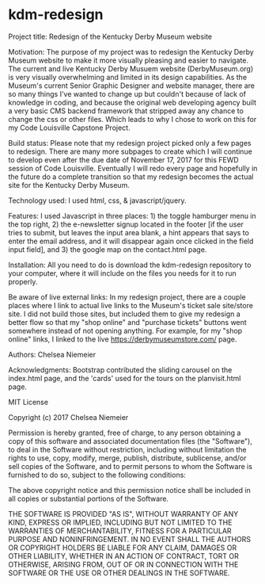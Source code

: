 # kdm-redesign

Project title:
Redesign of the Kentucky Derby Museum website

Motivation:
The purpose of my project was to redesign the Kentucky Derby Museum website to make it more visually pleasing and easier to navigate. The current and live Kentucky Derby Musuem website (DerbyMuseum.org) is very visually overwhelming and limited in its design capabilities. As the Museum's current Senior Graphic Designer and website manager, there are so many things I've wanted to change up but couldn't because of lack of knowledge in coding, and because the original web developing agency built a very basic CMS backend framework that stripped away any chance to change the css or other files. Which leads to why I chose to work on this for my Code Louisville Capstone Project.

Build status:
Please note that my redesign project picked only a few pages to redesign. There are many more subpages to create which I will continue to develop even after the due date of November 17, 2017 for this FEWD session of Code Louisville. Eventually I will redo every page and hopefully in the future do a complete transition so that my redesign becomes the actual site for the Kentucky Derby Museum.

Technology used:
I used html, css, & javascript/jquery.

Features:
I used Javascript in three places: 1) the toggle hamburger menu in the top right, 2) the e-newsletter signup located in the footer [if the user tries to submit, but leaves the input area blank, a hint appears that says to enter the email address, and it will disappear again once clicked in the field input field], and 3) the google map on the contact.html page. 

Installation:
All you need to do is download the kdm-redesign repository to your computer, where it will include on the files you needs for it to run properly. 

Be aware of live external links:
In my redesign project, there are a couple places where I link to actual live links to the Museum's ticket sale site/store site. I did not build those sites, but included them to give my redesign a better flow so that my "shop online" and "purchase tickets" buttons went somewhere instead of not opening anything. For example, for my "shop online" links, I linked to the live https://derbymuseumstore.com/ page.



Authors:
Chelsea Niemeier

Acknowledgments:
Bootstrap contributed the sliding carousel on the index.html page, and the 'cards' used for the tours on the planvisit.html page.  



MIT License

Copyright (c) 2017 Chelsea Niemeier

Permission is hereby granted, free of charge, to any person obtaining a copy
of this software and associated documentation files (the "Software"), to deal
in the Software without restriction, including without limitation the rights
to use, copy, modify, merge, publish, distribute, sublicense, and/or sell
copies of the Software, and to permit persons to whom the Software is
furnished to do so, subject to the following conditions:

The above copyright notice and this permission notice shall be included in all
copies or substantial portions of the Software.

THE SOFTWARE IS PROVIDED "AS IS", WITHOUT WARRANTY OF ANY KIND, EXPRESS OR
IMPLIED, INCLUDING BUT NOT LIMITED TO THE WARRANTIES OF MERCHANTABILITY,
FITNESS FOR A PARTICULAR PURPOSE AND NONINFRINGEMENT. IN NO EVENT SHALL THE
AUTHORS OR COPYRIGHT HOLDERS BE LIABLE FOR ANY CLAIM, DAMAGES OR OTHER
LIABILITY, WHETHER IN AN ACTION OF CONTRACT, TORT OR OTHERWISE, ARISING FROM,
OUT OF OR IN CONNECTION WITH THE SOFTWARE OR THE USE OR OTHER DEALINGS IN THE
SOFTWARE.
